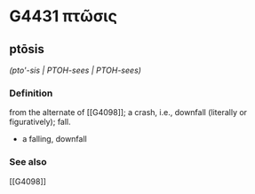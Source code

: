 # G4431 πτῶσις

## ptōsis

_(pto'-sis | PTOH-sees | PTOH-sees)_

### Definition

from the alternate of [[G4098]]; a crash, i.e., downfall (literally or figuratively); fall.

- a falling, downfall

### See also

[[G4098]]

